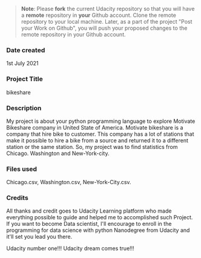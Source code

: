 >**Note**: Please **fork** the current Udacity repository so that you will have a **remote** repository in **your** Github account. Clone the remote repository to your local machine. Later, as a part of the project "Post your Work on Github", you will push your proposed changes to the remote repository in your Github account.

### Date created
1st July 2021
### Project Title
bikeshare

### Description
My project is about your python programming language to explore Motivate Bikeshare company in United State of America.
Motivate bikeshare is a company that hire bike to customer. This company has a lot of stations that make it possible to hire a bike from a source and returned it to a different station or the  same station.
So, my project was to find statistics from Chicago. Washington and New-York-city.

### Files used
Chicago.csv,
Washington.csv,
New-York-City.csv.

### Credits
All thanks and credit goes to Udacity Learning platform who made everything possible to guide and helped me to accomplished
such Project.
If you want to become Data scientist, I'll encourage to enroll in the programming for data science with python Nanodegree from Udacity and it'll set you lead you there.

Udacity number one!!!
Udacity dream comes true!!!  
